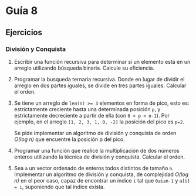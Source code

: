 # Guía 8

## Ejercicios

### División y Conquista

1. Escribir una función recursiva para determinar si un elemento está en un
    arreglo utilizando búsqueda binaria. Calcule su eficiencia.

2. Programar la busqueda ternaria recursiva. Donde en lugar de dividir el
    arreglo en dos partes iguales, se divide en tres partes iguales. Calcular el
    orden.

3. Se tiene un arreglo de `len(n) >= 3` elementos en forma de pico, esto es:
    estrictamente creciente hasta una determinada posición `p`, y estrictamente
    decreciente a partir de ella (con `0 < p < n-1`). Por ejemplo, en el arreglo
    `[1, 2, 3, 1, 0, -2]` la posición del pico es `p=2`.

    Se pide implementar un algoritmo de división y conquista de orden _O(log n)_
    que encuentre la posición p del pico.

4. Programar una función que realice la multiplicación de dos números enteros utilizando la 
    técnica de división y conquista. Calcular el orden.

5. Sea `a` un vector ordenado de enteros todos distintos de 
    tamaño `n`. Implementar un algoritmo de división y conquista, de complejidad _O(log n)_ en el peor caso, capaz de encontrar un índice `i` tal que `0≤i≤n-1` y `a[i] = i`, suponiendo que tal índice exista.